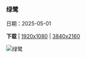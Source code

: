 ### 绿鹭

日期：2025-05-01

**下载**  |  [1920x1080](https://cn.bing.com/th?id=OHR.BrazilHeron_ZH-CN7200229300_1920x1080.jpg)  |  [3840x2160](https://cn.bing.com/th?id=OHR.BrazilHeron_ZH-CN7200229300_UHD.jpg)

![绿鹭](https://cn.bing.com/th?id=OHR.BrazilHeron_ZH-CN7200229300_1920x1080.jpg "维多利亚睡莲上的绿鹭，潘塔纳尔 ，巴西 (© Gerald Corsi/Getty Images)")

